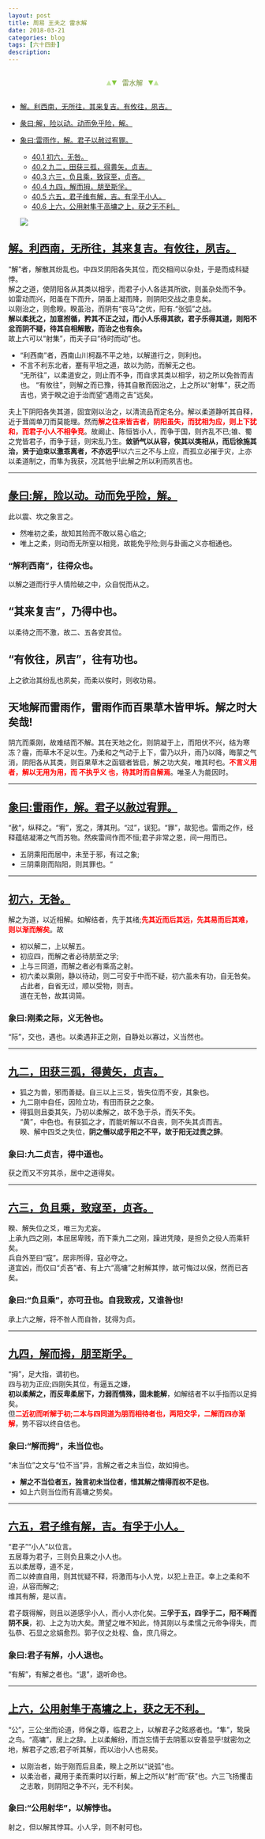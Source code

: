 ```yaml
---
layout: post
title: 周易 王夫之 雷水解
date: 2018-03-21
categories: blog
tags: [六十四卦]
description: 
---
```


<span id = "jump"></span>


<section style="margin: 0px auto; text-align: center;">
    <section class="xhr" style="width: 0px; height: 0px; border-left: 5px solid transparent; border-right: 5px solid transparent; border-bottom: 10px solid rgb(135, 201, 67); display: inline-block; opacity: 0.5; border-top-color: rgb(135, 201, 67);"></section>
    <section class="xhr" style="width: 0px; height: 0px; border-left: 5px solid transparent; border-right: 5px solid transparent; border-top: 10px solid rgb(135, 201, 67); display: inline-block; margin-left: -3px; border-bottom-color: rgb(135, 201, 67);"></section>
    <section style="
margin-left: 0.5em;
display: inline-block;">
        <p>
            <span style="color: rgb(118, 146, 60);">雷水解</span>
        </p>
    </section>
    <section class="xhr" style="margin-left: 0.5em; width: 0px; height: 0px; border-left: 5px solid transparent; border-right: 5px solid transparent; border-top: 10px solid rgb(135, 201, 67); display: inline-block; border-bottom-color: rgb(135, 201, 67);"></section>
    <section class="xhr" style="width: 0px; height: 0px; border-left: 5px solid transparent; border-right: 5px solid transparent; border-bottom: 10px solid rgb(135, 201, 67); display: inline-block; opacity: 0.5; margin-left: -3px; border-top-color: rgb(135, 201, 67);"></section>
</section>

- [解。利西南，无所往，其来复吉。有攸往，夙吉。](#jump利西南)
- [彖曰:解，险以动。动而免乎险，解。](#jump解，险以动。)
- [象曰:雷雨作，解。君子以赦过宥罪。](#jump雷雨作，解。)
  - [40.1 初六，无咎。](#jump初六，无咎。)
  - [40.2 九二，田获三孤，得黄矢，贞吉。](#jump九二，田获三孤，得黄矢，贞吉。)
  - [40.3 六三，负且乘，致寇至，贞吝。](#jump六三，负且乘，致寇至，贞吝。)
  - [40.4 九四，解而拇，朋至斯孚。](#jump九四，解而拇，朋至斯孚。)
  - [40.5 六五，君子维有解，吉。有孚于小人。](#jump六五，君子维有解，吉。有孚于小人。)
  - [40.6 上六，公用射隼于高墉之上，获之无不利。](#jump上六，公用射隼于高墉之上，获之无不利。)
  
  ![](http://www.guoyi360.com/uploads/allimg/130811/1-130Q1113424X3.jpg)


<span id = "jump利西南"></span>
## [解。利西南，无所往，其来复吉。有攸往，夙吉。](#jump)
“解”者，解散其纷乱也。中四爻阴阳各失其位，而交相间以杂处，于是而成科疑悖。<br>
解之之道，使阴阳各从其类以相孚，而君子小人各适其所欲，则虽杂处而不争。<br>
如雷动而兴，阳虽在下而升，阴虽上凝而降，则阴阳交战之患息矣。<br>
以刚治之，则愈睽。睽虽治，而阴有“丧马”之优，阳有.“张弧”之战。<br>
**解以柔抚之，加意拊循，矜其不正之过，而小人乐得其欲，君子乐得其道，则阳不忿而阴不疑，待其自相解散，而治之也有余。**<br>
故上六可以“射集”，而夫子曰“待时而动”也。


- “利西南”者，西南山川柯磊不平之地，以解道行之，则利也。
- 不言不利东北者，蹇有平坦之道，故以为防，而解无之也。<br>
“无所往”，以柔道安之，则止而不争，而自求其类以相孚，初之所以免咎而吉也。
“有攸往”，则解之而已豫，待其自散而因治之，上之所以“射隼”，获之而吉也，贤于睽之迫于治而望“遇雨之吉”远矣。


夫上下阴阳各失其道，固宜刚以治之，以清流品而定名分。解以柔道静听其自释，近于茸阘单刀而莫能理。然而<font color="#FF0000"><b>解之往来皆吉者，阴阳虽失，而犹相为应，则上下犹和，而君子小人不相争竞</b></font>。故阚止、陈恒皆小人，而争于国，则齐乱不已;锥、蜀之党皆君子，而争于廷，则宋乱乃生。**敛骄气以从容，俟其以类相从，而后徐施其治，贤于迫束以激乖离者，不亦远乎**!以六三之不与上应，而孤立必摧于灾，上亦以柔道制之，而隼为我获，况其他乎!此解之所以利而夙吉也。

----

<span id = "jump解，险以动。"></span>
## [彖曰:解，险以动。动而免乎险，解。](#jump)
此以震、坎之象言之。
- 然唯初之柔，故知其险而不敢以易心临之;
- 唯上之柔，则动而无所窒以相竞，故能免乎险;则与卦画之义亦相通也。

### “解利西南”，往得众也。
以解之道而行乎人情险破之中，众自悦而从之。

## “其来复吉”，乃得中也。
以柔待之而不激，故二、五各安其位。

## “有攸往，夙吉”，往有功也。
上之欲治其纷乱也夙矣，而柔以俟时，则收功易。

## 天地解而雷雨作，雷雨作而百果草木皆甲坼。解之时大矣哉!
阴亢而乘刚，故难结而不解。其在天地之化，则阴凝于上，而阳伏不兴，结为寒冻？霾，而草木不足以生。乃柔和之气动于上下，雷乃以升，雨乃以降，晦蒙之气消，阴阳各从其类，则百果草木之函锢者皆启，解之功大矣，唯其时也。<font color="#FF0000"><b>不言义用者，解以无用为用，而 不执乎义 也，待其时而自解焉</b></font>。唯圣人为能因时。

----

<span id = "jump雷雨作，解。"></span>
## [象曰:雷雨作，解。君子以赦过宥罪。](#jump)
“赦“，纵释之。“宥”，宽之，薄其刑。“过”，误犯。“罪”，故犯也。雷雨之作，经释蕴结凝滞之气而苏物。然疾雷间作而不恒;君子非常之恩，间一用而已。
- 五阴乘阳而居中，未至于邪，有过之象;
- 三阴乘刚而陷阳，则其罪也。“

----

<span id = "jump初六，无咎。"></span>
## [初六，无咎。](#jump)
解之为道，以近相解。如解结者，先于其绪;<font color="#FF0000"><b>先其近而后其远，先其易而后其难，则以渐而解矣</b></font>。故
- 初以解二，上以解五。
- 初应四，而解之者必待朋至之孚;
- 上与三同道，而解之者必有乘高之射。
- 初六柔以乘刚，静以待动，则二可安于中而不疑，初六虽未有功，自无咎矣。<br>
占此者，自省无过，顺以受物，则吉。<br>
道在无咎，故其词简。

### 象曰:刚柔之际，义无咎也。
“际”，交也，遇也。以柔遇非正之刚，自静处以寡过，义当然也。

----

<span id = "jump"></span>
## [九二，田获三孤，得黄矢，贞吉。](#jump)
- 狐之为兽，邪而善疑。自三以上三爻，皆失位而不安，其象也。
- 九二刚中自任，因险立功，有田而获之之象。
- 得狐则且委其矢，乃初以柔解之，故不急于杀，而矢不失。<br>
“黄”，中色也。有获狐之才，而能听解以不自丧，则不失其贞而吉。<br>
睽、解中四爻之失位，**阴之僭以成乎阳之不平，故于阳无过责之辞**。

### 象曰:九二贞吉，得中道也。
获之而又不穷其杀，居中之道得矣。

----

<span id = "jump六三，负且乘，致寇至，贞吝。"></span>
## [六三，负且乘，致寇至，贞吝。](#jump)
睽、解失位之爻，唯三为尤妄。<br>
上承九四之刚，本屈居卑贱，而下乘九二之刚，躁进凭陵，是担负之役人而乘轩矣。<br>
兵自外至曰“寇”。居非所得，寇必夺之。<br>
道宜凶，而仅曰“贞吝”者、有上六“高墉”之射解其悖，故可悔过以保，然而已吝矣。

### 象曰:“负且乘”，亦可丑也。自我致戎，又谁咎也!
承上六之解，将不咎人而自咎，犹得为贞。

----

<span id = "jump九四，解而拇，朋至斯孚。"></span>
## [九四，解而拇，朋至斯孚。](#jump)
“拇”，足大指，谓初也。<br>
四与初为正应;四刚失其位，有逼五之嫌，<br>
**初以柔解之，而反卑柔居下，力弱而情殊，固未能解**，如解结者不以手指而以足拇矣。<br>
但<font color="#FF0000"><b>二近初而听解于初;二本与四同道为朋而相待者也，两阳交孚，二解而四亦渐解</b></font>，势不容以终自估也。

### 象曰:“解而拇”，未当位也。
“未当位”之文与“位不当”异，言解之者之未当位，故如拇也。
- **解之不当位者五，独言初未当位者，惜其解之情得而权不足也**。
- 如上六则当位而有高墉之势矣。

----

<span id = "jump六五，君子维有解，吉。有孚于小人。"></span>
## [六五，君子维有解，吉。有孚于小人。](#jump)
“君子”“小人”以位言。<br>
五居尊为君子，三则负且乘之小人也。<br>
五以柔居尊，道不足，<br>
而二以婞直自用，则其忧疑不释，将激而与小人党，以犯上丑正。幸上之柔和不迫，从容而解之;<br>
维其有解，是以吉。


君子既得解，则且以道感孚小人，而小人亦化矣。**三孚于五，四孚于二，阳不畸而阴不戾**，初、上之为功大矣。萧望之唯不知此，恃其刚以与柔懦之元帝争得失，而弘恭、石显之忿娟愈烈。郭子仪之处程、鱼，庶几得之。

### 象曰:君子有解，小人退也。
“有解”，有解之者也。“退”，退听命也。

----

<span id = "jump上六，公用射隼于高墉之上，获之无不利。"></span>
## [上六，公用射隼于高墉之上，获之无不利。](#jump)
“公”，三公;坐而论道，师保之尊，临君之上，以解君子之眩惑者也。“隼”，鸷戾之鸟。“高墉”，居上之辞。上以柔解纷，而岂忘情于去阴慝以安善显乎!就密勿之地，解君子之惑;君子听其解，而以治小人也易矣。
- 以刚治者，始于刚而后且柔，睽上之所以“说弧”也。
- 以柔治者，藏用于柔而乘时以行断，解上之所以“射”而“获”也。六三飞扬攫击之志敢，则阴阳之争不兴，无不利矣。

### 象曰:“公用射华”，以解悖也。
射之，但以解其悖耳。小人孚，则不射可也。




